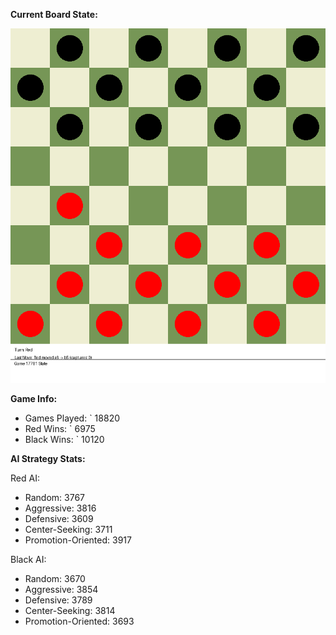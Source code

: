 
**Current Board State:**  
<!-- START_GIF -->
![Checkers Game](./checkers_game.gif)
<!-- END_GIF -->

**Game Info:**  
- Games Played: `<!-- GAMES_PLAYED --> 18820
- Red Wins: `<!-- RED_WINS --> 6975
- Black Wins: `<!-- BLACK_WINS --> 10120

<!-- AI_STATS -->
**AI Strategy Stats:**

Red AI:
- Random: 3767
- Aggressive: 3816
- Defensive: 3609
- Center-Seeking: 3711
- Promotion-Oriented: 3917

Black AI:
- Random: 3670
- Aggressive: 3854
- Defensive: 3789
- Center-Seeking: 3814
- Promotion-Oriented: 3693
